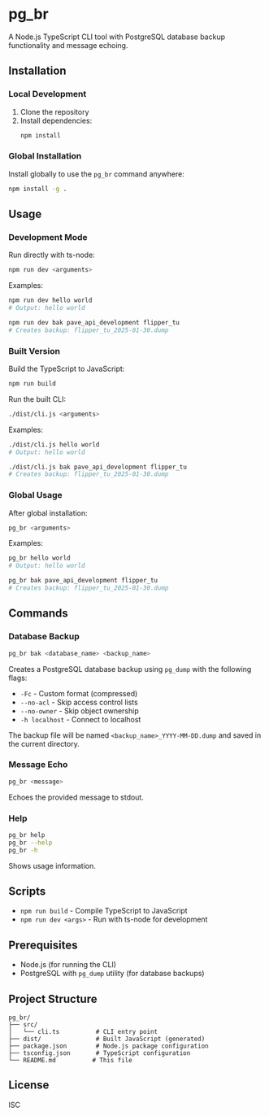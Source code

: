 # pg_br

A Node.js TypeScript CLI tool with PostgreSQL database backup functionality and message echoing.

## Installation

### Local Development

1. Clone the repository
2. Install dependencies:
   ```bash
   npm install
   ```

### Global Installation

Install globally to use the `pg_br` command anywhere:

```bash
npm install -g .
```

## Usage

### Development Mode

Run directly with ts-node:

```bash
npm run dev <arguments>
```

Examples:
```bash
npm run dev hello world
# Output: hello world

npm run dev bak pave_api_development flipper_tu
# Creates backup: flipper_tu_2025-01-30.dump
```

### Built Version

Build the TypeScript to JavaScript:

```bash
npm run build
```

Run the built CLI:

```bash
./dist/cli.js <arguments>
```

Examples:
```bash
./dist/cli.js hello world
# Output: hello world

./dist/cli.js bak pave_api_development flipper_tu
# Creates backup: flipper_tu_2025-01-30.dump
```

### Global Usage

After global installation:

```bash
pg_br <arguments>
```

Examples:
```bash
pg_br hello world
# Output: hello world

pg_br bak pave_api_development flipper_tu
# Creates backup: flipper_tu_2025-01-30.dump
```

## Commands

### Database Backup
```bash
pg_br bak <database_name> <backup_name>
```
Creates a PostgreSQL database backup using `pg_dump` with the following flags:
- `-Fc` - Custom format (compressed)
- `--no-acl` - Skip access control lists
- `--no-owner` - Skip object ownership
- `-h localhost` - Connect to localhost

The backup file will be named `<backup_name>_YYYY-MM-DD.dump` and saved in the current directory.

### Message Echo
```bash
pg_br <message>
```
Echoes the provided message to stdout.

### Help
```bash
pg_br help
pg_br --help
pg_br -h
```
Shows usage information.

## Scripts

- `npm run build` - Compile TypeScript to JavaScript
- `npm run dev <args>` - Run with ts-node for development

## Prerequisites

- Node.js (for running the CLI)
- PostgreSQL with `pg_dump` utility (for database backups)

## Project Structure

```
pg_br/
├── src/
│   └── cli.ts          # CLI entry point
├── dist/               # Built JavaScript (generated)
├── package.json        # Node.js package configuration
├── tsconfig.json       # TypeScript configuration
└── README.md          # This file
```

## License

ISC
